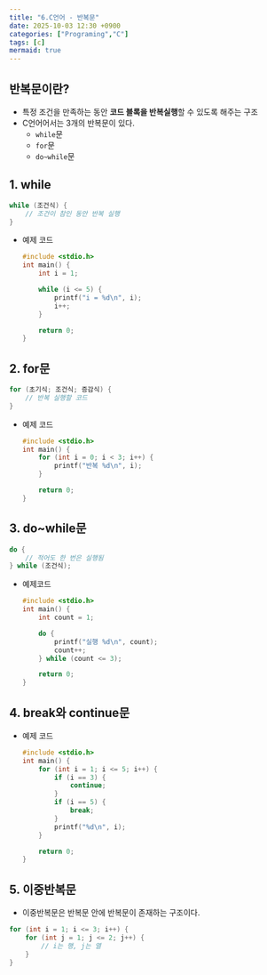 ```yaml
---
title: "6.C언어 - 반복문"
date: 2025-10-03 12:30 +0900
categories: ["Programing","C"]
tags: [c]
mermaid: true
---
```

## 반복문이란?
- 특정 조건을 만족하는 동안 **코드 블록을 반복실행**할 수 있도록 해주는 구조 
- C언어어서는 3개의 반복문이 있다.
    - `while`문
    - `for`문
    - `do~while`문

## 1. while

```c
while (조건식) {
    // 조건이 참인 동안 반복 실행
}
```

- 예제 코드 
    
    ```c
    #include <stdio.h>
    int main() {
        int i = 1;

        while (i <= 5) {
            printf("i = %d\n", i);
            i++;
        }

        return 0;
    }
    ```

## 2. for문

```c
for (초기식; 조건식; 증감식) {
    // 반복 실행할 코드
}
```

- 예제 코드 
    
    ```c
    #include <stdio.h>
    int main() {
        for (int i = 0; i < 3; i++) {
            printf("반복 %d\n", i);
        }

        return 0;
    }
    ```

## 3. do~while문

```c
do {
    // 적어도 한 번은 실행됨
} while (조건식);

```
- 예제코드
    ```c
    #include <stdio.h>
    int main() {
        int count = 1;

        do {
            printf("실행 %d\n", count);
            count++;
        } while (count <= 3);

        return 0;
    }
    ```
## 4. break와 continue문
- 예제 코드

    ```c
    #include <stdio.h>
    int main() {
        for (int i = 1; i <= 5; i++) {
            if (i == 3) {
                continue;
            }
            if (i == 5) {
                break;
            }
            printf("%d\n", i);
        }

        return 0;
    }
    ```
    
## 5. 이중반복문
- 이중반복문은 반복문 안에 반복문이 존재하는 구조이다.

```c
for (int i = 1; i <= 3; i++) {
    for (int j = 1; j <= 2; j++) {
        // i는 행, j는 열
    }
}
```